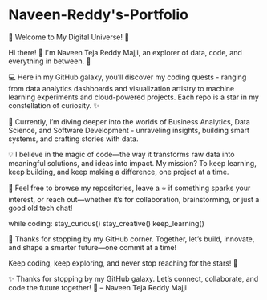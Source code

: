 # Naveen-Reddy's-Portfolio

👋 Welcome to My Digital Universe! 🌌

Hi there! 👋 I'm Naveen Teja Reddy Majji, an explorer of data, code, and everything in between. 🚀

💻 Here in my GitHub galaxy, you’ll discover my coding quests - ranging from data analytics dashboards and visualization artistry to machine learning experiments and cloud-powered projects. Each repo is a star in my constellation of curiosity. ✨

🔎 Currently, I’m diving deeper into the worlds of Business Analytics, Data Science, and Software Development - unraveling insights, building smart systems, and crafting stories with data.

💡 I believe in the magic of code—the way it transforms raw data into meaningful solutions, and ideas into impact. My mission? To keep learning, keep building, and keep making a difference, one project at a time.

🌟 Feel free to browse my repositories, leave a ⭐ if something sparks your interest, or reach out—whether it’s for collaboration, brainstorming, or just a good old tech chat!

while coding:
    stay_curious()
    stay_creative()
    keep_learning()


🚀 Thanks for stopping by my GitHub corner. Together, let’s build, innovate, and shape a smarter future—one commit at a time!

Keep coding, keep exploring, and never stop reaching for the stars! 🌠

✨ Thanks for stopping by my GitHub galaxy. Let’s connect, collaborate, and code the future together! 🌠
– Naveen Teja Reddy Majji
